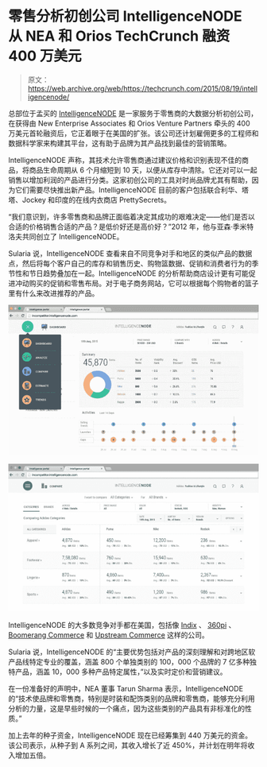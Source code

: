 # 零售分析初创公司 IntelligenceNODE 从 NEA 和 Orios TechCrunch 融资 400 万美元

> 原文：<https://web.archive.org/web/https://techcrunch.com/2015/08/19/intelligencenode/>

总部位于孟买的 [IntelligenceNODE](https://web.archive.org/web/20230213121707/http://www.intelligencenode.com/) 是一家服务于零售商的大数据分析初创公司，在获得由 New Enterprise Associates 和 Orios Venture Partners 牵头的 400 万美元首轮融资后，它正着眼于在美国的扩张。该公司还计划雇佣更多的工程师和数据科学家来构建其平台，这有助于品牌为其产品找到最佳的营销策略。

IntelligenceNODE 声称，其技术允许零售商通过建议价格和识别表现不佳的商品，将商品生命周期从 6 个月缩短到 10 天，以便从库存中清除。它还对可以一起销售以增加利润的产品进行分类。这家初创公司的工具对时尚品牌尤其有帮助，因为它们需要尽快推出新产品。IntelligenceNODE 目前的客户包括联合利华、塔塔、Jockey 和印度的在线内衣商店 PrettySecrets。

“我们意识到，许多零售商和品牌正面临着决定其成功的艰难决定——他们是否以合适的价格销售合适的产品？是低价好还是高价好？”2012 年，他与亚森·季米特洛夫共同创立了 IntelligenceNODE。

Sularia 说，IntelligenceNODE 查看来自不同竞争对手和地区的类似产品的数据点，然后将每个客户自己的库存和销售历史、购物篮数据、促销和消费者行为的季节性和节日趋势叠加在一起。IntelligenceNODE 的分析帮助商店设计更有可能促进冲动购买的促销和零售布局。对于电子商务网站，它可以根据每个购物者的篮子里有什么来改进推荐的产品。

![IntelligenceNODE](img/a73993686d89ef95d9f111c1324c4763.png)

![IntelligenceNODE ](img/65f44ea324c2aa0ff1797fc9d49f69a3.png)

IntelligenceNODE 的大多数竞争对手都在美国，包括像 [Indix](https://web.archive.org/web/20230213121707/http://www.indix.com/) 、 [360pi](https://web.archive.org/web/20230213121707/http://360pi.com/) 、 [Boomerang Commerce](https://web.archive.org/web/20230213121707/http://www.boomerangcommerce.com/) 和 [Upstream Commerce](https://web.archive.org/web/20230213121707/http://upstreamcommerce.com/) 这样的公司。

Sularia 说，IntelligenceNODE 的“主要优势包括对产品的深刻理解和对跨地区软产品线特定专业的覆盖，涵盖 800 个单独类别的 100，000 个品牌的 7 亿多种独特产品，涵盖 10，000 多种产品特定属性，”以及实时定价和营销建议。

在一份准备好的声明中，NEA 董事 Tarun Sharma 表示，IntelligenceNODE 的“技术使品牌和零售商，特别是时装和配饰类别的品牌和零售商，能够充分利用分析的力量，这是早些时候的一个痛点，因为这些类别的产品具有非标准化的性质。”

加上去年的种子资金，IntelligenceNODE 现在已经筹集到 440 万美元的资金。该公司表示，从种子到 A 系列之间，其收入增长了近 450%，并计划在明年将收入增加五倍。